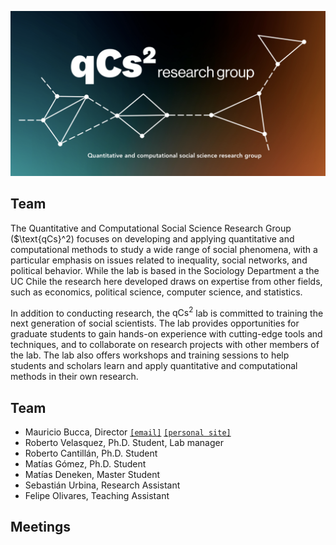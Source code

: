 
![logo](figures/logo.png)

## Team


The Quantitative and Computational Social Science Research Group ($\text{qCs}^2) focuses on developing and applying quantitative and computational methods to study a wide range of social phenomena, with a particular emphasis on issues related to inequality, social networks, and political behavior. While the lab is based in the Sociology Department a the UC Chile the research here developed draws on expertise from other fields, such as economics, political science, computer science, and statistics.

In addition to conducting research, the $\text{qCs}^2$ lab is committed to training the next generation of social scientists. The lab provides opportunities for graduate students to gain hands-on experience with cutting-edge tools and techniques, and to collaborate on research projects with other members of the lab. The lab also offers workshops and training sessions to help students and scholars learn and apply quantitative and computational methods in their own research.

## Team


 - Mauricio Bucca, Director [`[email]`](mailto:mebucca@gmail.com) [`[personal site]`](https://mebucca.github.io)
- Roberto Velasquez, Ph.D. Student, Lab manager
- Roberto Cantillán, Ph.D. Student
- Matías Gómez, Ph.D. Student
- Matías Deneken, Master Student
- Sebastián Urbina, Research Assistant
- Felipe Olivares, Teaching Assistant

## Meetings


